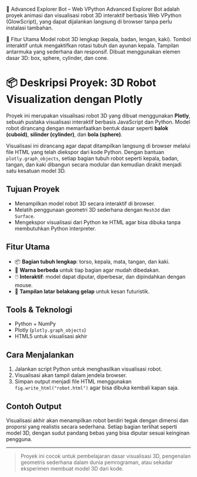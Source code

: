 🤖 Advanced Explorer Bot – Web VPython
Advanced Explorer Bot adalah proyek animasi dan visualisasi robot 3D interaktif berbasis Web VPython (GlowScript), yang dapat dijalankan langsung di browser tanpa perlu instalasi tambahan.

🔧 Fitur Utama
Model robot 3D lengkap (kepala, badan, lengan, kaki).
Tombol interaktif untuk mengaktifkan rotasi tubuh dan ayunan kepala.
Tampilan antarmuka yang sederhana dan responsif.
Dibuat menggunakan elemen dasar 3D: box, sphere, cylinder, dan cone.

# 📦 Deskripsi Proyek: 3D Robot Visualization dengan Plotly

Proyek ini merupakan visualisasi robot 3D yang dibuat menggunakan **Plotly**, sebuah pustaka visualisasi interaktif berbasis JavaScript dan Python. Model robot dirancang dengan memanfaatkan bentuk dasar seperti **balok (cuboid)**, **silinder (cylinder)**, dan **bola (sphere)**.

Visualisasi ini dirancang agar dapat ditampilkan langsung di browser melalui file HTML yang telah diekspor dari kode Python. Dengan bantuan `plotly.graph_objects`, setiap bagian tubuh robot seperti kepala, badan, tangan, dan kaki dibangun secara modular dan kemudian dirakit menjadi satu kesatuan model 3D.

## Tujuan Proyek

- Menampilkan model robot 3D secara interaktif di browser.
- Melatih penggunaan geometri 3D sederhana dengan `Mesh3d` dan `Surface`.
- Mengekspor visualisasi dari Python ke HTML agar bisa dibuka tanpa membutuhkan Python interpreter.

## Fitur Utama

- 📦 **Bagian tubuh lengkap**: torso, kepala, mata, tangan, dan kaki.
- 🎨 **Warna berbeda** untuk tiap bagian agar mudah dibedakan.
- 🖱️ **Interaktif**: model dapat diputar, diperbesar, dan dipindahkan dengan mouse.
- 🌌 **Tampilan latar belakang gelap** untuk kesan futuristik.

## Tools & Teknologi

- Python + NumPy
- Plotly (`plotly.graph_objects`)
- HTML5 untuk visualisasi akhir

## Cara Menjalankan

1. Jalankan script Python untuk menghasilkan visualisasi robot.
2. Visualisasi akan tampil dalam jendela browser.
3. Simpan output menjadi file HTML menggunakan `fig.write_html("robot.html")` agar bisa dibuka kembali kapan saja.

## Contoh Output

Visualisasi akhir akan menampilkan robot berdiri tegak dengan dimensi dan proporsi yang realistis secara sederhana. Setiap bagian terlihat seperti model 3D, dengan sudut pandang bebas yang bisa diputar sesuai keinginan pengguna.

---

> Proyek ini cocok untuk pembelajaran dasar visualisasi 3D, pengenalan geometris sederhana dalam dunia pemrograman, atau sekadar eksperimen membuat model 3D dari kode.

